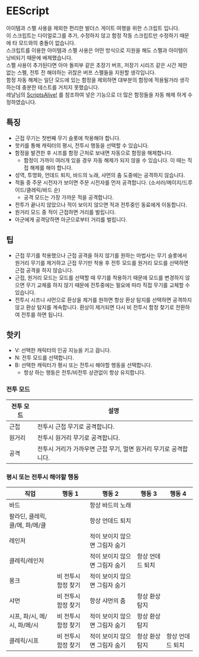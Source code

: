 # EEScript

아이템과 스펠 사용을 제외한 편리한 발더스 게이트 여행을 위한 스크립트 입니다.  
이 스크립트는 다이얼로그를 추가, 수정하지 않고 함정 작동 스크립트만 수정하기 때문에 타 모드와의 충돌이 없습니다.  
스크립트를 이용한 아이템과 스펠 사용은 어떤 방식으로 지원을 해도 스펠과 아이템이 낭비되기 때문에 배제했습니다.  
스펠 사용이 추가된다면 아마 돌피부 같은 초장기 버프, 저장기 시리즈 같은 시간 제한 없는 스펠, 전투 전 해야하는 귀찮은 버프 스펠들을 지원할 생각입니다.  
함정 자동 해제는 일단 모드에 있는 함정을 제외하면 대부분의 함정에 적용될거라 생각하는데 충분한 테스트를 거치지 못했습니다.  
레날님의 [ScriptsAlive!](https://cafe.naver.com/nextrealm) 를 참조하여 넣은 기능으로 더 많은 함정들을 자동 해제 하게 수정하였습니다.

## 특징

* 근접 무기는 첫번째 무기 슬롯에 착용해야 합니다.
* 핫키를 통해 캐릭터의 평시, 전투시 행동을 선택할 수 있습니다.
* 함정을 발견한 후 시프를 함정 근처로 보내면 자동으로 함정을 해제합니다.
  - 함정이 가까이 여러개 있을 경우 자동 해제가 되지 않을 수 있습니다. 이 때는 직접 해제를 해야 합니다.
* 성역, 투명화, 언데드 퇴치, 바드의 노래, 샤먼의 춤 도중에는 공격하지 않습니다.
* 적들 중 주문 시전자가 보이면 주문 시전자를 먼저 공격합니다. (소서러/메이지/드루이드/클레릭/바드 순)
  - 공격 모드는 가장 가까운 적을 공격합니다.
* 전투가 끝나지 않았으나 적이 보이지 않으면 적과 전투중인 동료에게 이동합니다.
* 원거리 모드 중 적이 근접하면 거리를 벌립니다.
* 아군에게 공격당하면 아군으로부터 거리를 벌립니다.

## 팁

* 근접 무기를 착용했으나 근접 공격을 하지 않기를 원하는 마법사는 무기 슬롯에서 원거리 무기를 제거하고 근접 무기만 착용 후 전투 모드를 원거리 모드를 선택하면 근접 공격을 하지 않습니다.
* 근접, 원거리 모드는 모드를 선택할 때 무기를 착용하기 때문에 모드를 변경하지 않으면 무기 교체를 하지 않기 때문에 전투중에는 필요에 따라 직접 무기를 교체할 수 있습니다.
* 전투시 시프나 샤먼으로 환상을 제거를 원하면 항상 환상 탐지를 선택하면 공격하지 않고 환상 탐지를 계속합니다. 환상이 제거되면 다시 비 전투시 함정 찾기로 전환하여 전투를 하면 됩니다.

## 핫키

* V: 선택한 캐릭터의 인공 지능을 키고 끕니다.
* N: 전투 모드를 선택합니다.
* B: 선택한 캐릭터가 평시 또는 전투시 해야할 행동을 선택합니다.
  - 항상 하는 행동은 전투/비전투 상관없이 항상 유지합니다.

### 전투 모드

| 전투 모드 | 설명                                                             |
| --------- | ---------------------------------------------------------------- |
| 근접      | 전투시 근접 무기로 공격합니다.                                   |
| 원거리    | 전투시 원거리 무기로 공격합니다.                                 |
| 공격      | 전투시 거리가 가까우면 근접 무기, 멀면 원거리 무기로 공격합니다. |

### 평시 또는 전투시 해야할 행동

| 직업                            | 행동 1              | 행동 2                         | 행동 3           | 행동 4           |
| ------------------------------- | ------------------- | ------------------------------ | ---------------- | ---------------- |
| 바드                            |                     | 항상 바드의 노래               |                  |                  |
| 팔라딘, 클레릭, 클/메, 파/메/클 |                     | 항상 언데드 퇴치               |                  |                  |
| 레인저                          |                     | 적이 보이지 않으면 그림자 숨기 |                  |                  |
| 클레릭/레인저                   |                     | 적이 보이지 않으면 그림자 숨기 | 항상 언데드 퇴치 |                  |
| 몽크                            | 비 전투시 함정 찾기 | 적이 보이지 않으면 그림자 숨기 |                  |                  |
| 샤먼                            | 비 전투시 함정 찾기 | 항상 샤먼의 춤                 | 항상 환상 탐지   |                  |
| 시프, 파/시, 메/시, 파/메/시    | 비 전투시 함정 찾기 | 적이 보이지 않으면 그림자 숨기 | 항상 환상 탐지   |                  |
| 클레릭/시프                     | 비 전투시 함정 찾기 | 적이 보이지 않으면 그림자 숨기 | 항상 환상 탐지   | 항상 언데드 퇴치 |
